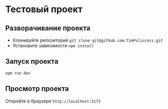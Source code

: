 # Тестовый проект

## Разворачивание проекта

- Клонируйте репозиторий `git clone git@github.com:TimPulin/eis.git`
- Установите зависимости `npm install`

## Запуск проекта

`npm run dev`

## Просмотр проекта

Откройте в браузере `http://localhost:5173`
